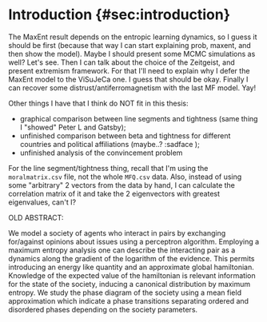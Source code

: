 
# Introduction {#sec:introduction}

The MaxEnt result depends on the entropic learning dynamics, so I guess it should be first (because that way I can start explaining prob, maxent, and then show the model). Maybe I should present some MCMC simulations as well? Let's see. Then I can talk about the choice of the Zeitgeist, and present extremism framework. For that I'll need to explain why I defer the MaxEnt model to the ViSuJeCa one. I guess that should be okay. Finally I can recover some distrust/antiferromagnetism with the last MF model. Yay!

Other things I have that I think do NOT fit in this thesis:

- graphical comparison between line segments and  tightness (same thing I "showed" Peter L and Gatsby);
- unfinished comparison between beta and tightness for different countries and political affiliations (maybe..? :sadface );
- unfinished analysis of the convincement problem

For the line segment/tightness thing, recall that I'm using the `moralmatrix.csv` file, not the whole `MFQ.csv` data. Also, instead of using some "arbitrary" 2 vectors from the data by hand, I can calculate the correlation matrix of it and take the 2 eigenvectors with greatest eigenvalues, can't I?

OLD ABSTRACT:

We model a society of agents who interact in pairs by exchanging for/against opinions about issues using a perceptron algorithm. Employing a maximum entropy analysis one can describe the interacting pair as a dynamics along the gradient of the logarithm of the evidence. This permits introducing an energy like quantity and an approximate global hamiltonian. Knowledge of the expected value of the hamiltonian is relevant information for the state of the society, inducing a canonical distribution by maximum entropy. We study the phase diagram of the society using a mean field approximation which indicate a phase transitions separating ordered and disordered phases depending on the society parameters.
